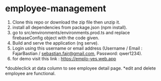 # employee-management

1. Clone this repo or download the zip file then unzip it.
2. install all dependencies from package.json (npm install).
3. go to src/environments/environments.prod.ts and replace firebaseConfig object with the code given.
4. Build and serve the application (ng serve).
5. Login using this username or email address (Username / Email : FajarBastian / sebastian.fajr@gmail.com, Password: qwer1234).
6. for demo visit this link : https://emplo-yes.web.app

*doubleclick at data column to see employee detail page.
*edit and delete employee are functional.
